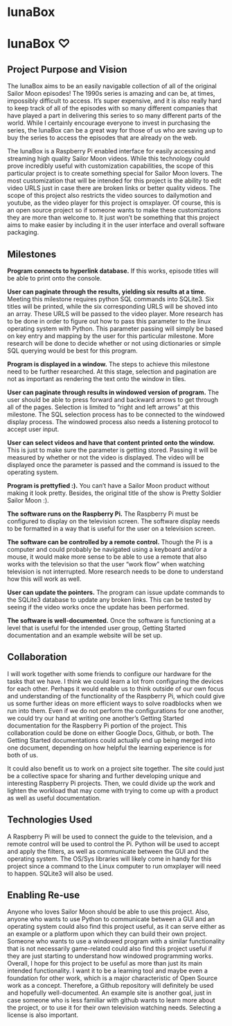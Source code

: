 lunaBox
=======

# lunaBox ♡

## Project Purpose and Vision

The lunaBox aims to be an easily navigable collection of all of the original Sailor Moon episodes! The 1990s series is amazing and can be, at times, impossibly difficult to access. It’s super expensive, and it is also really hard to keep track of all of the episodes with so many different companies that have played a part in delivering this series to so many different parts of the world. While I certainly encourage everyone to invest in purchasing the series, the lunaBox can be a great way for those of us who are saving up to buy the series to access the episodes that are already on the web.

The lunaBox is a Raspberry Pi enabled interface for easily accessing and streaming high quality Sailor Moon videos. While this technology could prove incredibly useful with customization capabilities, the scope of this particular project is to create something special for Sailor Moon lovers. The most customization that will be intended for this project is the ability to edit video URLS just in case there are broken links or better quality videos. The scope of this project also restricts the video sources to dailymotion and youtube, as the video player for this project is omxplayer. Of course, this is an open source project so if someone wants to make these customizations they are more than welcome to. It just won’t be something that this project aims to make easier by including it in the user interface and overall software packaging.


## Milestones

**Program connects to hyperlink database.** If this works, episode titles will be able to print onto the console.

**User can paginate through the results, yielding six results at a time.** Meeting this milestone requires python SQL commands into SQLite3. Six titles will be printed, while the six corresponding URLS will be shoved into an array. These URLS will be passed to the video player. More research has to be done in order to figure out how to pass this parameter to the linux operating system with Python. This parameter passing will simply be based on key entry and mapping by the user for this particular milestone. More research will be done to decide whether or not using dictionaries or simple SQL querying would be best for this program.

**Program is displayed in a window.** The steps to achieve this milestone need to be further researched. At this stage, selection and pagination are not as important as rendering the text onto the window in tiles.

**User can paginate through results in windowed version of program.** The user should be able to press forward and backward arrows to get through all of the pages. Selection is limited to “right and left arrows” at this milestone. The SQL selection process has to be connected to the windowed display process. The windowed process also needs a listening protocol to accept user input.

**User can select videos and have that content printed onto the window.** This is just to make sure the parameter is getting stored. Passing it will be measured by whether or not the video is displayed. The video will be displayed once the parameter is passed and the command is issued to the operating system.

**Program is prettyfied :).** You can’t have a Sailor Moon product without making it look pretty. Besides, the original title of the show is Pretty Soldier Sailor Moon :).

**The software runs on the Raspberry Pi.** The Raspberry Pi must be configured to display on the television screen. The software display needs to be formatted in a way that is useful for the user on a television screen.

**The software can be controlled by a remote control.** Though the Pi is a computer and could probably be navigated using a keyboard and/or a mouse, it would make more sense to be able to use a remote that also works with the television so that the user “work flow” when watching television is not interrupted. More research needs to be done to understand how this will work as well.

**User can update the pointers.** The program can issue update commands to the SQLite3 database to update any broken links. This can be tested by seeing if the video works once the update has been performed.

**The software is well-documented.** Once the software is functioning at a level that is useful for the intended user group, Getting Started documentation and an example website will be set up. 

## Collaboration

I will work together with some friends to configure our hardware for the tasks that we have. I think we could learn a lot from configuring the devices for each other. Perhaps it would enable us to think outside of our own focus and understanding of the functionality of the Raspberry Pi, which could give us some further ideas on more efficient ways to solve roadblocks when we run into them. Even if we do not perform the configurations for one another, we could try our hand at writing one another’s Getting Started documentation for the Raspberry Pi portion of the project. This collaboration could be done on either Google Docs, Github, or both. The Getting Started documentations could actually end up being merged into one document, depending on how helpful the learning experience is for both of us.

It could also benefit us to work on a project site together. The site could just be a collective space for sharing and further developing unique and interesting Raspberry Pi projects. Then, we could divide up the work and lighten the workload that may come with trying to come up with a product as well as useful documentation.

## Technologies Used 

A Raspberry Pi will be used to connect the guide to the television, and a remote control will be used to control the Pi. Python will be used to accept and apply the filters, as well as communicate between the GUI and the operating system. The OS/Sys libraries will likely come in handy for this project since a command to the Linux computer to run omxplayer will need to happen. SQLite3 will also be used.


## Enabling Re-use

Anyone who loves Sailor Moon should be able to use this project. Also, anyone who wants to use Python to communicate between a GUI and an operating system could also find this project useful, as it can serve either as an example or a platform upon which they can build their own project. Someone who wants to use a windowed program with a similar functionality that is not necessarily game-related could also find this project useful if they are just starting to understand how windowed programming works. Overall, I hope for this project to be useful as more than just its main intended functionality. I want it to be a learning tool and maybe even a foundation for other work, which is a major characteristic of Open Source work as a concept. Therefore, a Github repository will definitely be used and hopefully well-documented. An example site is another goal, just in case someone who is less familiar with github wants to learn more about the project, or to use it for their own television watching needs. Selecting a license is also important.
